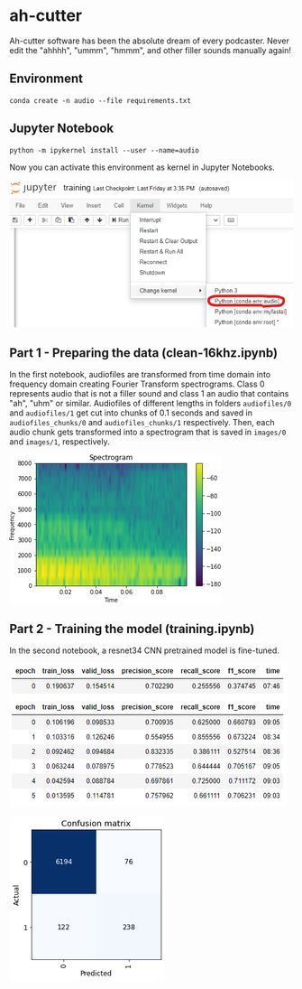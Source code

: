 # ah-cutter
Ah-cutter software has been the absolute dream of every podcaster. Never edit the "ahhhh", "ummm", "hmmm", and other filler sounds manually again!

## Environment
```
conda create -n audio --file requirements.txt
```

## Jupyter Notebook
```
python -m ipykernel install --user --name=audio
```
Now you can activate this environment as kernel in Jupyter Notebooks.

![Selecting kernel](/docs/jupyter-kernel.png)

## Part 1 - Preparing the data (clean-16khz.ipynb)
In the first notebook, audiofiles are transformed from time domain into frequency domain creating Fourier Transform spectrograms. Class 0 represents audio that is not a filler sound and class 1 an audio that contains "ah", "uhm" or similar. Audiofiles of different lengths in folders `audiofiles/0` and `audiofiles/1` get cut into chunks of 0.1 seconds and saved in `audiofiles_chunks/0` and `audiofiles_chunks/1` respectively. Then, each audio chunk gets transformed into a spectrogram that is saved in `images/0` and `images/1`, respectively.

![Spectrogram](/docs/spectro-preview.jpg)

## Part 2 - Training the model (training.ipynb)
In the second notebook, a resnet34 CNN pretrained model is fine-tuned.

![Results: Metrics](/docs/metrics.png)

![Results: Confusion Matrix](/docs/confusion.png)



